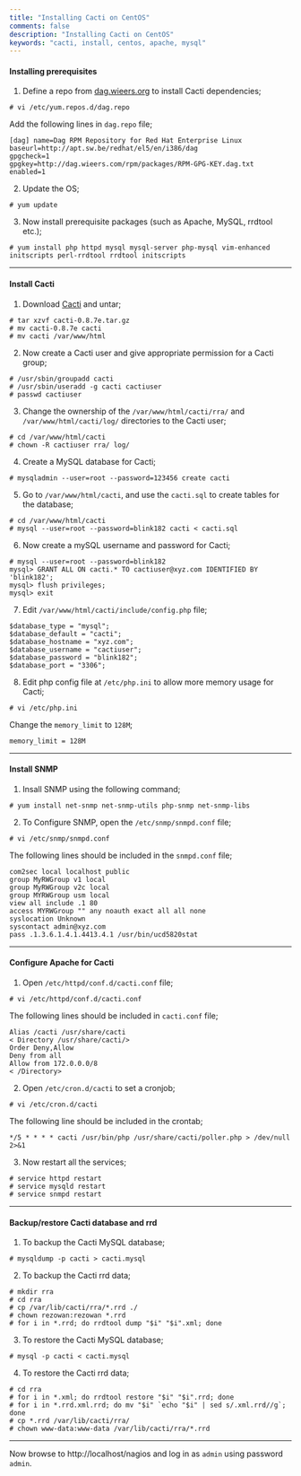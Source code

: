 ```yaml
---
title: "Installing Cacti on CentOS"
comments: false
description: "Installing Cacti on CentOS"
keywords: "cacti, install, centos, apache, mysql"
---
```


#### Installing prerequisites

1. Define a repo from [dag.wieers.org](http://www.blogger.com/dag.wieers.org) to install Cacti dependencies;
```
# vi /etc/yum.repos.d/dag.repo
```
Add the following lines in `dag.repo` file;
```
[dag] name=Dag RPM Repository for Red Hat Enterprise Linux
baseurl=http://apt.sw.be/redhat/el5/en/i386/dag
gpgcheck=1
gpgkey=http://dag.wieers.com/rpm/packages/RPM-GPG-KEY.dag.txt
enabled=1
```

2. Update the OS;
```
# yum update
```

3. Now install prerequisite packages (such as Apache, MySQL, rrdtool etc.);
```
# yum install php httpd mysql mysql-server php-mysql vim-enhanced initscripts perl-rrdtool rrdtool initscripts
```

___

#### Install Cacti

1. Download [Cacti](http://www.cacti.net) and untar;
```
# tar xzvf cacti-0.8.7e.tar.gz
# mv cacti-0.8.7e cacti
# mv cacti /var/www/html
```

2. Now create a Cacti user and give appropriate permission for a Cacti group;
```
# /usr/sbin/groupadd cacti
# /usr/sbin/useradd -g cacti cactiuser
# passwd cactiuser
```

3. Change the ownership of the `/var/www/html/cacti/rra/` and `/var/www/html/cacti/log/` directories to the Cacti user;
```
# cd /var/www/html/cacti
# chown -R cactiuser rra/ log/
```

4. Create a MySQL database for Cacti;
```
# mysqladmin --user=root --password=123456 create cacti
```

5. Go to `/var/www/html/cacti`, and use the `cacti.sql` to create tables for the database;
```
# cd /var/www/html/cacti
# mysql --user=root --password=blink182 cacti < cacti.sql
```

6. Now create a mySQL username and password for Cacti;
```
# mysql --user=root --password=blink182
mysql> GRANT ALL ON cacti.* TO cactiuser@xyz.com IDENTIFIED BY 'blink182';
mysql> flush privileges;
mysql> exit
```

7. Edit `/var/www/html/cacti/include/config.php` file;
```
$database_type = "mysql";
$database_default = "cacti";
$database_hostname = "xyz.com";
$database_username = "cactiuser";
$database_password = "blink182";
$database_port = "3306";
```

8. Edit php config file at `/etc/php.ini` to allow more memory usage for Cacti;
```
# vi /etc/php.ini
```
Change the `memory_limit` to `128M`;
```
memory_limit = 128M
```

___

#### Install SNMP

1. Insall SNMP using the following command;
```
# yum install net-snmp net-snmp-utils php-snmp net-snmp-libs
```

2. To Configure SNMP, open the `/etc/snmp/snmpd.conf` file;
```
# vi /etc/snmp/snmpd.conf
```
The following lines should be included in the `snmpd.conf` file;
```
com2sec local localhost public
group MyRWGroup v1 local
group MyRWGroup v2c local
group MYRWGroup usm local
view all include .1 80
access MYRWGroup "" any noauth exact all all none
syslocation Unknown
syscontact admin@xyz.com
pass .1.3.6.1.4.1.4413.4.1 /usr/bin/ucd5820stat
```

___

#### Configure Apache for Cacti

1. Open `/etc/httpd/conf.d/cacti.conf` file;
```
# vi /etc/httpd/conf.d/cacti.conf
```
The following lines should be included in `cacti.conf` file;
``` 
Alias /cacti /usr/share/cacti
< Directory /usr/share/cacti/>
Order Deny,Allow
Deny from all
Allow from 172.0.0.0/8
< /Directory>
```

2. Open `/etc/cron.d/cacti` to set a cronjob;
```
# vi /etc/cron.d/cacti
```
The following line should be included in the crontab;
```
*/5 * * * * cacti /usr/bin/php /usr/share/cacti/poller.php > /dev/null 2>&1
```

3. Now restart all the services;
```
# service httpd restart
# service mysqld restart
# service snmpd restart
```

___

#### Backup/restore Cacti database and rrd

1. To backup the Cacti MySQL database;
```
# mysqldump -p cacti > cacti.mysql
```

2. To backup the Cacti rrd data;
```
# mkdir rra
# cd rra
# cp /var/lib/cacti/rra/*.rrd ./
# chown rezowan:rezowan *.rrd
# for i in *.rrd; do rrdtool dump "$i" "$i".xml; done
```

3. To restore the Cacti MySQL database;
```
# mysql -p cacti < cacti.mysql
```

4. To restore the Cacti rrd data;
```
# cd rra
# for i in *.xml; do rrdtool restore "$i" "$i".rrd; done
# for i in *.rrd.xml.rrd; do mv "$i" `echo "$i" | sed s/.xml.rrd//g`; done
# cp *.rrd /var/lib/cacti/rra/
# chown www-data:www-data /var/lib/cacti/rra/*.rrd
```

___

Now browse to http://localhost/nagios and log in as `admin` using password `admin`.

